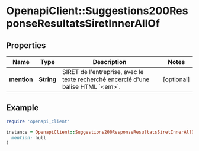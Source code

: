 # OpenapiClient::Suggestions200ResponseResultatsSiretInnerAllOf

## Properties

| Name | Type | Description | Notes |
| ---- | ---- | ----------- | ----- |
| **mention** | **String** | SIRET de l&#39;entreprise, avec le texte recherché encerclé d&#39;une balise HTML &#x60;&lt;em&gt;&#x60;. | [optional] |

## Example

```ruby
require 'openapi_client'

instance = OpenapiClient::Suggestions200ResponseResultatsSiretInnerAllOf.new(
  mention: null
)
```


